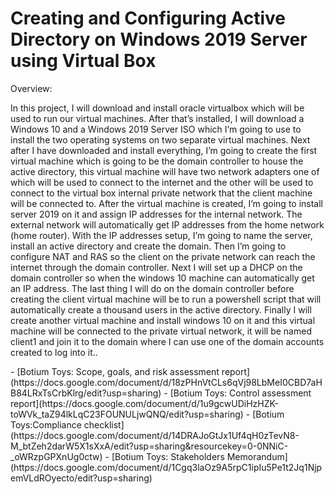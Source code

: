 # Creating and Configuring Active Directory on Windows 2019 Server using Virtual Box

<p>Overview:</p>
<p> In this project, I will download and install oracle virtualbox which will be used to run our virtual machines. After that’s installed, I will download a Windows 10 and a Windows 2019 Server ISO which I’m going to use to install the two operating systems on two separate virtual machines. Next after I have downloaded and install everything, I’m going to create the first virtual machine which is going to be the domain controller to house the active directory,  this virtual machine will have  two network adapters one of which will be used to connect to the internet and the other will be used to connect to the virtual box internal private network that the client machine will be connected to. After the virtual machine is created, I’m going to install server 2019 on it and assign IP addresses for the internal network. The external network will automatically get IP addresses from the home network (home router). With the IP addresses setup, I’m going to name the server,  install an active directory and create the domain. Then I’m going to configure NAT and RAS so the client on the private network can reach the internet through the domain controller. Next I will set up a DHCP on the domain controller so when the windows 10 machine can automatically get an IP address. The last thing I will do on the domain controller before creating the client virtual machine will be to run a powershell script that will automatically create a thousand users in the active directory.
Finally I will create another virtual machine and install windows 10 on it and this virtual machine will be connected to the private virtual network, it will be named client1 and join it to the domain where I can use one of the domain accounts created to log into it..</p>
- [Botium Toys: Scope, goals, and risk assessment report](https://docs.google.com/document/d/18zPHnVtCLs6qVj98LbMeI0CBD7aHB84LRxTsCrbKlrg/edit?usp=sharing)
- [Botium Toys: Control assessment report](https://docs.google.com/document/d/1u9gcwUDiHzHZK-toWVk_taZ94lkLqC23FOUNULjwQNQ/edit?usp=sharing)
- [Botium Toys:Compliance checklist](https://docs.google.com/document/d/14DRAJoGtJx1Uf4qH0zTevN8-M_btZeh2darW5X1sXxA/edit?usp=sharing&resourcekey=0-0NNiC-_oWRzpGPXnUg0ctw)
- [Botium Toys: Stakeholders Memorandum](https://docs.google.com/document/d/1Cgq3laOz9A5rpC1ipIu5Pe1t2Jq1NjpemVLdROyecto/edit?usp=sharing)
<h1></h1>

